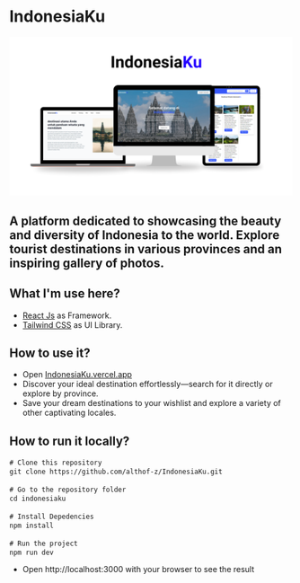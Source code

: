 # IndonesiaKu

![IndonesiaKu](https://github.com/althof-z/IndonesiaKu/blob/main/public/img/indonesiaku.png)

A platform dedicated to showcasing the beauty and diversity of Indonesia to the world. Explore tourist destinations in various provinces and an inspiring gallery of photos.
---

## What I'm use here?

- [React Js](https://nextjs.org/) as Framework.
- [Tailwind CSS](https://tailwindcss.com/) as UI Library.

## How to use it?

- Open [IndonesiaKu.vercel.app](https://IndonesiaKu.vercel.app/)
- Discover your ideal destination effortlessly—search for it directly or explore by province.
- Save your dream destinations to your wishlist and explore a variety of other captivating locales.


## How to run it locally?
```
# Clone this repository
git clone https://github.com/althof-z/IndonesiaKu.git

# Go to the repository folder
cd indonesiaku

# Install Depedencies
npm install

# Run the project
npm run dev
```

* Open http://localhost:3000 with your browser to see the result